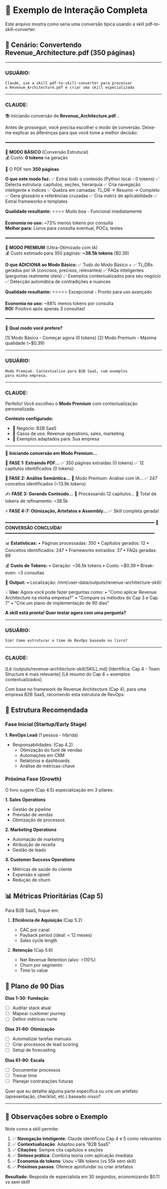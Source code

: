 # 💬 Exemplo de Interação Completa

Este arquivo mostra como seria uma conversão típica usando a skill pdf-to-skill-converter.

## 📝 Cenário: Convertendo Revenue_Architecture.pdf (350 páginas)

---

### USUÁRIO:
```
Claude, use a skill pdf-to-skill-converter para processar 
o Revenue_Architecture.pdf e criar uma skill especializada
```

---

### CLAUDE:

📚 Iniciando conversão de **Revenue_Architecture.pdf**...

Antes de prosseguir, você precisa escolher o modo de conversão.
Deixe-me explicar as diferenças para que você tome a melhor decisão:

━━━━━━━━━━━━━━━━━━━━━━━━━━━━━━━━━━━━━━━━━━━━━━━━━━━━━━━━━

🔧 **MODO BÁSICO** (Conversão Estrutural)  
💰 Custo: **0 tokens** na geração

📖 O PDF tem **350 páginas**

**O que este modo faz:**
✅ Extrai todo o conteúdo (Python local - 0 tokens)
✅ Detecta estrutura: capítulos, seções, hierarquia
✅ Cria navegação inteligente e índices
✅ Quebra em camadas: TL;DR → Resumo → Completo
✅ Gera glossário e referências cruzadas
✅ Cria matriz de aplicabilidade
✅ Extrai frameworks e templates

**Qualidade resultante:**
⭐⭐⭐⭐ Muito boa - Funcional imediatamente

**Economia no uso:** ~73% menos tokens por consulta  
**Melhor para:** Livros para consulta eventual, POCs, testes

━━━━━━━━━━━━━━━━━━━━━━━━━━━━━━━━━━━━━━━━━━━━━━━━━━━━━━━━━

🚀 **MODO PREMIUM** (Ultra-Otimizado com IA)  
💰 Custo estimado para 350 páginas: **~38.5k tokens** ($0.39)

**O que ADICIONA ao Modo Básico:**
✅ Tudo do Modo Básico +
✅ TL;DRs gerados por IA (concisos, precisos, relevantes)
✅ FAQs inteligentes (perguntas realmente úteis)
✅ Exemplos contextualizados para seu negócio
✅ Detecção automática de contradições e nuances

**Qualidade resultante:**
⭐⭐⭐⭐⭐ Excepcional - Pronto para uso avançado

**Economia no uso:** ~88% menos tokens por consulta  
**ROI:** Positivo após apenas 3 consultas!

━━━━━━━━━━━━━━━━━━━━━━━━━━━━━━━━━━━━━━━━━━━━━━━━━━━━━━━━━

🤔 **Qual modo você prefere?**

[1] Modo Básico - Começar agora (0 tokens)
[2] Modo Premium - Máxima qualidade (~$0.39)

---

### USUÁRIO:
```
Modo Premium. Contextualize para B2B SaaS, com exemplos 
para minha empresa.
```

---

### CLAUDE:

Perfeito! Você escolheu o **Modo Premium** com contextualização personalizada.

**Contexto configurado:**
- 🏢 Negócio: B2B SaaS
- 🎯 Casos de uso: Revenue operations, sales, marketing
- 💼 Exemplos adaptados para: Sua empresa

---

🚀 **Iniciando conversão em Modo Premium...**

📖 **FASE 1: Extraindo PDF...**
   ✅ 350 páginas extraídas (0 tokens)
   ✅ 12 capítulos identificados (0 tokens)

🧠 **FASE 2: Análise Semântica...**
   🤖 Modo Premium: Análise com IA...
   ✅ 247 conceitos identificados (~13.9k tokens)

✍️  **FASE 3: Gerando Conteúdo...**
   📝 Processando 12 capítulos...
   🤖 Total de tokens de refinamento: ~38.5k

⚡ **FASE 4-7: Otimização, Artefatos e Assembly...**
   ✅ Skill completa gerada!

━━━━━━━━━━━━━━━━━━━━━━━━━━━━━━━━━━━━━━━━━━━━━━━━━━━━━━━━━
🎉 **CONVERSÃO CONCLUÍDA!**
━━━━━━━━━━━━━━━━━━━━━━━━━━━━━━━━━━━━━━━━━━━━━━━━━━━━━━━━━

📊 **Estatísticas:**
   • Páginas processadas: 350
   • Capítulos gerados: 12
   • Conceitos identificados: 247
   • Frameworks extraídos: 37
   • FAQs geradas: 89

💰 **Custo de Tokens:**
   • Geração: ~38.5k tokens
   • Custo: ~$0.39
   • Break-even: ~3 consultas

📁 **Output:**
   • Localização: /mnt/user-data/outputs/revenue-architecture-skill/

💡 **Uso:**
   Agora você pode fazer perguntas como:
   • "Como aplicar Revenue Architecture na minha empresa?"
   • "Compare os métodos do Cap 3 e Cap 7"
   • "Crie um plano de implementação de 90 dias"

**A skill está pronta! Quer testar agora com uma pergunta?**

---

### USUÁRIO:
```
Sim! Como estruturar o time de RevOps baseado no livro?
```

---

### CLAUDE:

[Lê /outputs/revenue-architecture-skill/SKILL.md]
[Identifica: Cap 4 - Team Structure é mais relevante]
[Lê resumo do Cap 4 + exemplos contextualizados]

Com base no framework de Revenue Architecture (Cap 4), para uma empresa
B2B SaaS, recomendo esta estrutura de RevOps:

## 🎯 Estrutura Recomendada

### Fase Inicial (Startup/Early Stage)

**1. RevOps Lead** (1 pessoa - híbrida)
- Responsabilidades: (Cap 4.2)
  - Otimização do funil de vendas
  - Automações em CRM
  - Relatórios e dashboards
  - Análise de métricas-chave

### Próxima Fase (Growth)

O livro sugere (Cap 4.5) especialização em 3 pilares:

**1. Sales Operations**
- Gestão de pipeline
- Previsão de vendas
- Otimização de processos

**2. Marketing Operations**
- Automação de marketing
- Atribuição de receita
- Gestão de leads

**3. Customer Success Operations**
- Métricas de saúde do cliente
- Expansão e upsell
- Redução de churn

## 📊 Métricas Prioritárias (Cap 5)

Para B2B SaaS, foque em:

1. **Eficiência de Aquisição** (Cap 5.2)
   - CAC por canal
   - Payback period (ideal: < 12 meses)
   - Sales cycle length

2. **Retenção** (Cap 5.6)
   - Net Revenue Retention (alvo: >110%)
   - Churn por segmento
   - Time to value

## 🚀 Plano de 90 Dias

**Dias 1-30: Fundação**
- [ ] Auditar stack atual
- [ ] Mapear customer journey
- [ ] Definir métricas norte

**Dias 31-60: Otimização**
- [ ] Automatizar tarefas manuais
- [ ] Criar processos de lead scoring
- [ ] Setup de forecasting

**Dias 61-90: Escala**
- [ ] Documentar processos
- [ ] Treinar time
- [ ] Planejar contratações futuras

Quer que eu detalhe alguma parte específica ou crie um artefato 
(apresentação, checklist, etc.) baseado nisso?

---

## 💭 Observações sobre o Exemplo

Note como a skill permite:

1. ✅ **Navegação inteligente**: Claude identificou Cap 4 e 5 como relevantes
2. ✅ **Contextualização**: Adaptou para "B2B SaaS"
3. ✅ **Citações**: Sempre cita capítulos e seções
4. ✅ **Síntese prática**: Combina teoria com aplicação imediata
5. ✅ **Economia de tokens**: Usou ~18k tokens (vs 55k sem skill)
6. ✅ **Próximos passos**: Oferece aprofundar ou criar artefatos

**Resultado**: Resposta de especialista em 30 segundos, economizando $0.11 vs sem skill!
